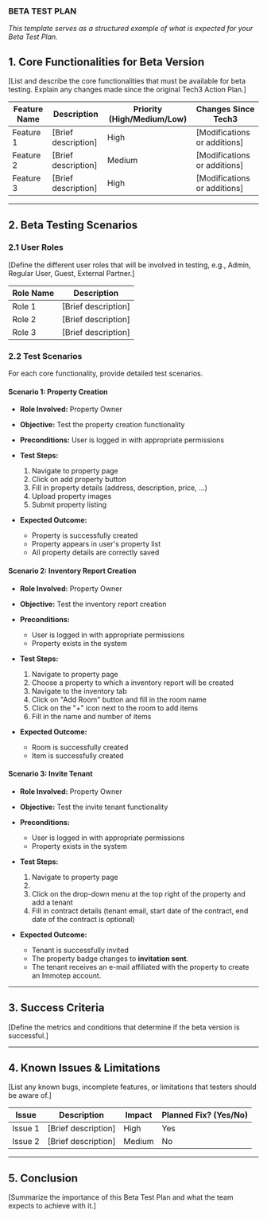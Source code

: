 ### **BETA TEST PLAN**

_This template serves as a structured example of what is expected for your Beta Test Plan._

## **1. Core Functionalities for Beta Version**

[List and describe the core functionalities that must be available for beta testing. Explain any changes made since the original Tech3 Action Plan.]

| **Feature Name** | **Description**     | **Priority (High/Medium/Low)** | **Changes Since Tech3**      |
| ---------------- | ------------------- | ------------------------------ | ---------------------------- |
| Feature 1        | [Brief description] | High                           | [Modifications or additions] |
| Feature 2        | [Brief description] | Medium                         | [Modifications or additions] |
| Feature 3        | [Brief description] | High                           | [Modifications or additions] |

---

## **2. Beta Testing Scenarios**

### **2.1 User Roles**

[Define the different user roles that will be involved in testing, e.g., Admin, Regular User, Guest, External Partner.]

| **Role Name** | **Description**     |
| ------------- | ------------------- |
| Role 1        | [Brief description] |
| Role 2        | [Brief description] |
| Role 3        | [Brief description] |

### **2.2 Test Scenarios**

For each core functionality, provide detailed test scenarios.

#### **Scenario 1: Property Creation**

- **Role Involved:** Property Owner
- **Objective:** Test the property creation functionality
- **Preconditions:** User is logged in with appropriate permissions
- **Test Steps:**

  1. Navigate to property page
  2. Click on add property button
  3. Fill in property details (address, description, price, ...)
  4. Upload property images
  5. Submit property listing

- **Expected Outcome:**

  - Property is successfully created
  - Property appears in user's property list
  - All property details are correctly saved

#### **Scenario 2: Inventory Report Creation**

- **Role Involved:** Property Owner
- **Objective:** Test the inventory report creation
- **Preconditions:**
  - User is logged in with appropriate permissions
  - Property exists in the system
- **Test Steps:**

  1. Navigate to property page
  2. Choose a property to which a inventory report will be created
  3. Navigate to the inventory tab
  4. Click on "Add Room" button and fill in the room name
  5. Click on the "+" icon next to the room to add items
  6. Fill in the name and number of items

- **Expected Outcome:**

  - Room is successfully created
  - Item is successfully created

#### **Scenario 3: Invite Tenant**

- **Role Involved:** Property Owner
- **Objective:** Test the invite tenant functionality
- **Preconditions:**
  - User is logged in with appropriate permissions
  - Property exists in the system
- **Test Steps:**

  1. Navigate to property page
  2.
  3. Click on the drop-down menu at the top right of the property and add a tenant
  4. Fill in contract details (tenant email, start date of the contract, end date of the contract is optional)

- **Expected Outcome:**

  - Tenant is successfully invited
  - The property badge changes to **invitation sent**.
  - The tenant receives an e-mail affiliated with the property to create an Immotep account.

---

## **3. Success Criteria**

[Define the metrics and conditions that determine if the beta version is successful.]

---

## **4. Known Issues & Limitations**

[List any known bugs, incomplete features, or limitations that testers should be aware of.]

| **Issue** | **Description**     | **Impact** | **Planned Fix? (Yes/No)** |
| --------- | ------------------- | ---------- | ------------------------- |
| Issue 1   | [Brief description] | High       | Yes                       |
| Issue 2   | [Brief description] | Medium     | No                        |

---

## **5. Conclusion**

[Summarize the importance of this Beta Test Plan and what the team expects to achieve with it.]

